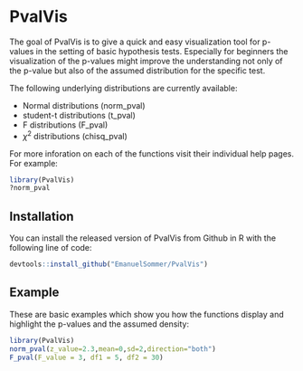 # PvalVis

<!-- badges: start -->
<!-- badges: end -->

The goal of PvalVis is to give a quick and easy visualization tool for p-values in the setting of basic hypothesis tests. Especially for beginners the visualization of the p-values might improve the understanding not only of the p-value but also of the assumed distribution for the specific test.

The following underlying distributions are currently available:

 * Normal distributions (norm_pval)
 * student-t distributions (t_pval)
 * F distributions (F_pval)
 * $\chi^2$ distributions (chisq_pval)
 
For more inforation on each of the functions visit their individual help pages. For example:

``` r
library(PvalVis)
?norm_pval
```

## Installation

You can install the released version of PvalVis from Github in R with the following line of code:

``` r
devtools::install_github("EmanuelSommer/PvalVis")
```

## Example

These are basic examples which show you how the functions display and highlight the p-values and the assumed density:

``` r
library(PvalVis)
norm_pval(z_value=2.3,mean=0,sd=2,direction="both")
F_pval(F_value = 3, df1 = 5, df2 = 30)
```




